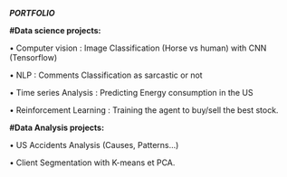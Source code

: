 ***PORTFOLIO***

**#Data science projects:**

•	Computer vision : Image Classification (Horse vs human) with CNN (Tensorflow)

•	NLP : Comments Classification as sarcastic or not

•	Time series Analysis : Predicting Energy consumption in the US

•	Reinforcement Learning : Training the agent to buy/sell the best stock.



**#Data Analysis projects:**

•	US Accidents Analysis (Causes, Patterns...)

•	Client Segmentation with K-means et PCA.

